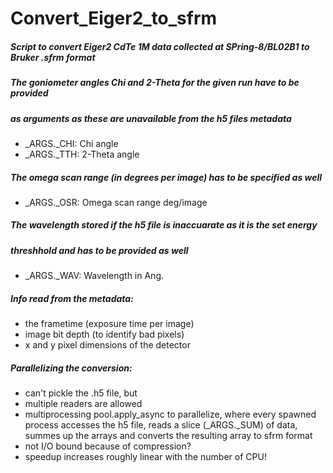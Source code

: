 # Convert_Eiger2_to_sfrm

##### Script to convert Eiger2 CdTe 1M data collected at SPring-8/BL02B1 to Bruker .sfrm format

##### The goniometer angles Chi and 2-Theta for the given run have to be provided
##### as arguments as these are unavailable from the h5 files metadata
 - _ARGS._CHI: Chi angle
 - _ARGS._TTH: 2-Theta angle

##### The omega scan range (in degrees per image) has to be specified as well
 - _ARGS._OSR: Omega scan range deg/image
 
##### The wavelength stored if the h5 file is inaccuarate as it is the set energy
##### threshhold and has to be provided as well
 - _ARGS._WAV: Wavelength in Ang.
  
##### Info read from the metadata:
 - the frametime (exposure time per image)
 - image bit depth (to identify bad pixels)
 - x and y pixel dimensions of the detector
   
##### Parallelizing the conversion:
 - can't pickle the .h5 file, but
 - multiple readers are allowed
 - multiprocessing pool.apply_async to parallelize, where
   every spawned process accesses the h5 file,
   reads a slice (_ARGS._SUM) of data, summes up the arrays
   and converts the resulting array to sfrm format
 - not I/O bound because of compression?
 - speedup increases roughly linear with the number of CPU!
